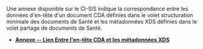 Une annexe disponible sur le CI-SIS indique la correspondance entre les
données d'en-tête d'un document CDA définies dans le volet structuration
minimale des documents de Santé et les métadonnées XDS définies dans le
volet partage de documents de Santé.

-   **[Annexe -- Lien Entre l'en-tête CDA et les métadonnées XDS](https://esante.gouv.fr/annexe-lien-entre-len-tete-cda-et-les-metadonnees-xds)**